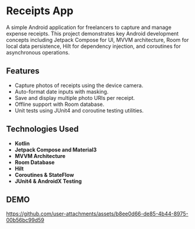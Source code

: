 # Receipts App

A simple Android application for freelancers to capture and manage expense receipts. This project demonstrates key Android development concepts including Jetpack Compose for UI, MVVM architecture, Room for local data persistence, Hilt for dependency injection, and coroutines for asynchronous operations.

## Features

- Capture photos of receipts using the device camera.
- Auto-format date inputs with masking.
- Save and display multiple photo URIs per receipt.
- Offline support with Room database.
- Unit tests using JUnit4 and coroutine testing utilities.

## Technologies Used

- **Kotlin**
- **Jetpack Compose and Material3**
- **MVVM Architecture**
- **Room Database**
- **Hilt**
- **Coroutines & StateFlow**
- **JUnit4 & AndroidX Testing**

## DEMO

https://github.com/user-attachments/assets/b8ee0d66-de85-4b44-8975-00b56bc99d59

